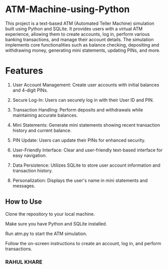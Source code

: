 # ATM-Machine-using-Python

This project is a text-based ATM (Automated Teller Machine) simulation built using Python and SQLite. It provides users with a virtual ATM experience, allowing them to create accounts, log in, perform various banking transactions, and manage their account details. The simulation implements core functionalities such as balance checking, depositing and withdrawing money, generating mini statements, updating PINs, and more.

# Features

1. User Account Management: Create user accounts with initial balances and 4-digit PINs.

2. Secure Log-In: Users can securely log in with their User ID and PIN.

3. Transaction Handling: Perform deposits and withdrawals while maintaining accurate balances.

4. Mini Statements: Generate mini statements showing recent transaction history and current balance.

5. PIN Update: Users can update their PINs for enhanced security.

6. User-Friendly Interface: Clear and user-friendly text-based interface for easy navigation.

7. Data Persistence: Utilizes SQLite to store user account information and transaction history.

8. Personalization: Displays the user's name in mini statements and messages.


## How to Use

  Clone the repository to your local machine.
  
  Make sure you have Python and SQLite installed.
  
  Run atm.py to start the ATM simulation.
  
  Follow the on-screen instructions to create an account, log in, and perform transactions.

### RAHUL KHARE
